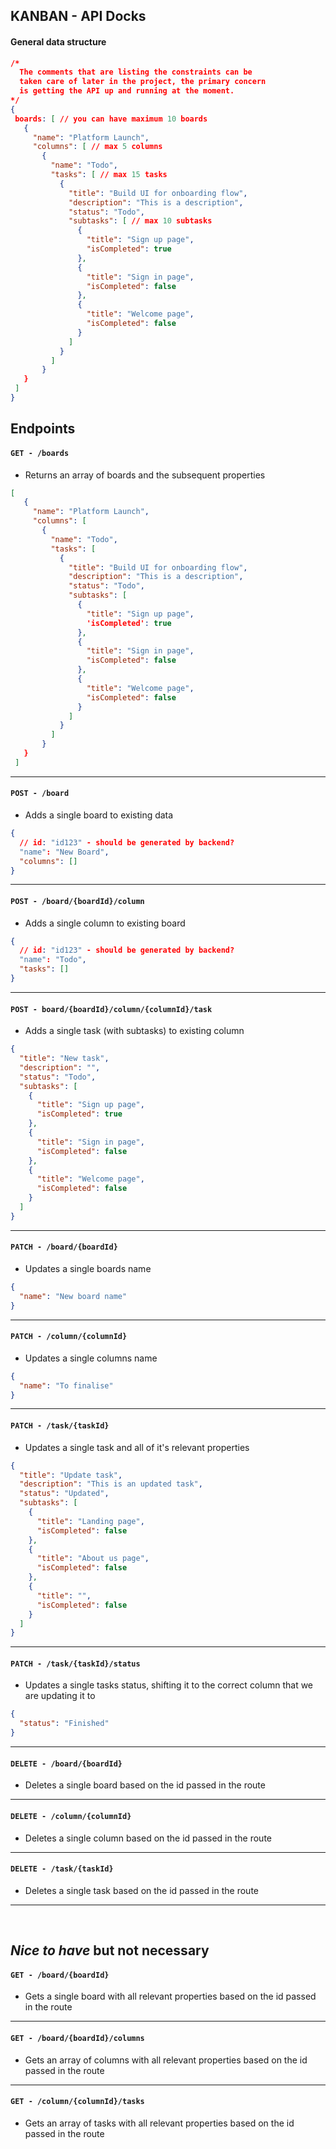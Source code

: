 ## KANBAN - API Docks

#### General data structure

```json
/*
  The comments that are listing the constraints can be
  taken care of later in the project, the primary concern
  is getting the API up and running at the moment.
*/
{
 boards: [ // you can have maximum 10 boards
   {
     "name": "Platform Launch",
     "columns": [ // max 5 columns
       {
         "name": "Todo",
         "tasks": [ // max 15 tasks
           {
             "title": "Build UI for onboarding flow",
             "description": "This is a description",
             "status": "Todo",
             "subtasks": [ // max 10 subtasks
               {
                 "title": "Sign up page",
                 "isCompleted": true
               },
               {
                 "title": "Sign in page",
                 "isCompleted": false
               },
               {
                 "title": "Welcome page",
                 "isCompleted": false
               }
             ]
           }
         ]
       }
   }
 ]
}

```

## Endpoints

#### `GET - /boards`

- Returns an array of boards and the subsequent properties

```json
[
   {
     "name": "Platform Launch",
     "columns": [
       {
         "name": "Todo",
         "tasks": [
           {
             "title": "Build UI for onboarding flow",
             "description": "This is a description",
             "status": "Todo",
             "subtasks": [
               {
                 "title": "Sign up page",
                 'isCompleted': true
               },
               {
                 "title": "Sign in page",
                 "isCompleted": false
               },
               {
                 "title": "Welcome page",
                 "isCompleted": false
               }
             ]
           }
         ]
       }
   }
 ]
```

---

#### `POST - /board`

- Adds a single board to existing data

```json
{
  // id: "id123" - should be generated by backend?
  "name": "New Board",
  "columns": []
}
```

---

#### `POST - /board/{boardId}/column`

- Adds a single column to existing board

```json
{
  // id: "id123" - should be generated by backend?
  "name": "Todo",
  "tasks": []
}
```

---

#### `POST - board/{boardId}/column/{columnId}/task`

- Adds a single task (with subtasks) to existing column

```json
{
  "title": "New task",
  "description": "",
  "status": "Todo",
  "subtasks": [
    {
      "title": "Sign up page",
      "isCompleted": true
    },
    {
      "title": "Sign in page",
      "isCompleted": false
    },
    {
      "title": "Welcome page",
      "isCompleted": false
    }
  ]
}
```

---

#### `PATCH - /board/{boardId}`

- Updates a single boards name

```json
{
  "name": "New board name"
}
```

---

#### `PATCH - /column/{columnId}`

- Updates a single columns name

```json
{
  "name": "To finalise"
}
```

---

#### `PATCH - /task/{taskId}`

- Updates a single task and all of it's relevant properties

```json
{
  "title": "Update task",
  "description": "This is an updated task",
  "status": "Updated",
  "subtasks": [
    {
      "title": "Landing page",
      "isCompleted": false
    },
    {
      "title": "About us page",
      "isCompleted": false
    },
    {
      "title": "",
      "isCompleted": false
    }
  ]
}
```

---

#### `PATCH - /task/{taskId}/status`

- Updates a single tasks status, shifting it to the correct column that we are updating it to

```json
{
  "status": "Finished"
}
```

---

#### `DELETE - /board/{boardId}`

- Deletes a single board based on the id passed in the route

---

#### `DELETE - /column/{columnId}`

- Deletes a single column based on the id passed in the route

---

#### `DELETE - /task/{taskId}`

- Deletes a single task based on the id passed in the route

---

<br>

## _**Nice to have**_ but not necessary

#### `GET - /board/{boardId}`

- Gets a single board with all relevant properties based on the id passed in the route

---

#### `GET - /board/{boardId}/columns`

- Gets an array of columns with all relevant properties based on the id passed in the route

---

#### `GET - /column/{columnId}/tasks`

- Gets an array of tasks with all relevant properties based on the id passed in the route
